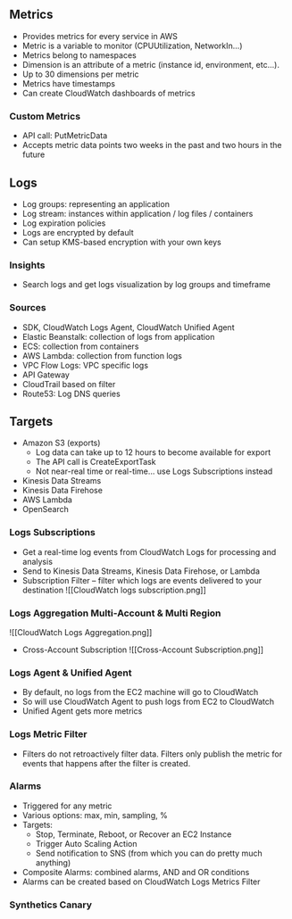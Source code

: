 ## Metrics
- Provides metrics for every service in AWS
- Metric is a variable to monitor (CPUUtilization, NetworkIn…)
- Metrics belong to namespaces
- Dimension is an attribute of a metric (instance id, environment, etc…).
- Up to 30 dimensions per metric
- Metrics have timestamps
- Can create CloudWatch dashboards of metrics

### Custom Metrics
- API call: PutMetricData
- Accepts metric data points two weeks in the past and two hours in the future

## Logs
- Log groups: representing an application
- Log stream: instances within application / log files / containers
- Log expiration policies
- Logs are encrypted by default
- Can setup KMS-based encryption with your own keys

### Insights
- Search logs and get logs visualization by log groups and timeframe

### Sources
- SDK, CloudWatch Logs Agent, CloudWatch Unified Agent
- Elastic Beanstalk: collection of logs from application
- ECS: collection from containers
- AWS Lambda: collection from function logs
- VPC Flow Logs: VPC specific logs
- API Gateway
- CloudTrail based on filter
- Route53: Log DNS queries

## Targets
- Amazon S3 (exports)
	- Log data can take up to 12 hours to become available for export
	- The API call is CreateExportTask
	- Not near-real time or real-time… use Logs Subscriptions instead
- Kinesis Data Streams
- Kinesis Data Firehose
- AWS Lambda
- OpenSearch

### Logs Subscriptions
- Get a real-time log events from CloudWatch Logs for processing and analysis
- Send to Kinesis Data Streams, Kinesis Data Firehose, or Lambda
- Subscription Filter – filter which logs are events delivered to your destination
![[CloudWatch logs subscription.png]]

### Logs Aggregation Multi-Account & Multi Region

![[CloudWatch Logs Aggregation.png]]

- Cross-Account Subscription
![[Cross-Account Subscription.png]]

### Logs Agent & Unified Agent
- By default, no logs from the EC2 machine will go to CloudWatch
- So will use CloudWatch Agent to push logs from EC2 to CloudWatch
- Unified Agent gets more metrics

### Logs Metric Filter
- Filters do not retroactively filter data. Filters only publish the metric for events that happens after the filter is created.

### Alarms
- Triggered for any metric
- Various options: max, min, sampling, %
- Targets:
	- Stop, Terminate, Reboot, or Recover an EC2 Instance
	- Trigger Auto Scaling Action
	- Send notification to SNS (from which you can do pretty much anything)
- Composite Alarms: combined alarms, AND and OR conditions
- Alarms can be created based on CloudWatch Logs Metrics Filter

### Synthetics Canary

